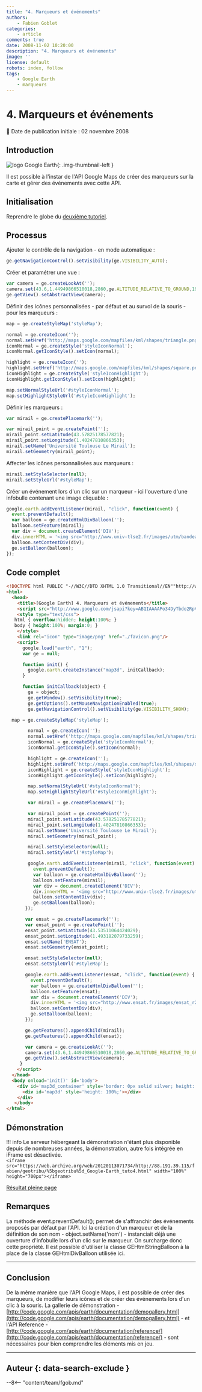 ```yaml
---
title: "4. Marqueurs et événements"
authors:
    - Fabien Goblet
categories:
    - article
comments: true
date: 2008-11-02 10:20:00
description: "4. Marqueurs et événements"
image: ''
license: default
robots: index, follow
tags:
    - Google Earth
    - marqueurs
---
```


# 4. Marqueurs et événements

:calendar: Date de publication initiale : 02 novembre 2008

## Introduction

![logo Google Earth](https://cdn.geotribu.fr/img/logos-icones/entreprises_association/google/googleearth.png "logo Google Earth"){: .img-thumbnail-left }

Il est possible à l'instar de l'API Google Maps de créer des marqueurs sur la carte et gérer des événements avec cette API.  

## Initialisation

Reprendre le globe du [deuxième tutoriel](2008-11-02_2-ajoutons-quelques-controles.md).  

## Processus

Ajouter le contrôle de la navigation - en mode automatique :  

```javascript
ge.getNavigationControl().setVisibility(ge.VISIBILITY_AUTO);
```  

Créer et paramétrer une vue :  

```javascript
var camera = ge.createLookAt('');
camera.set(43.6,1.44949866510018,2860,ge.ALTITUDE_RELATIVE_TO_GROUND,190,75,10000);
ge.getView().setAbstractView(camera);
```  

Définir des icônes personnalisées - par défaut et au survol de la souris - pour les marqueurs :  

```javascript
map = ge.createStyleMap('styleMap');

normal = ge.createIcon('');
normal.setHref('http://maps.google.com/mapfiles/kml/shapes/triangle.png');
iconNormal = ge.createStyle('styleIconNormal');
iconNormal.getIconStyle().setIcon(normal);

highlight = ge.createIcon('');
highlight.setHref('http://maps.google.com/mapfiles/kml/shapes/square.png');
iconHighlight = ge.createStyle('styleIconHighlight');
iconHighlight.getIconStyle().setIcon(highlight);

map.setNormalStyleUrl('#styleIconNormal');
map.setHighlightStyleUrl('#styleIconHighlight');
```  

Définir les marqueurs :  

```javascript
var mirail = ge.createPlacemark('');

var mirail_point = ge.createPoint('');
mirail_point.setLatitude(43.57825178577821);
mirail_point.setLongitude(1.40247810866353);
mirail.setName('Université Toulouse Le Mirail');
mirail.setGeometry(mirail_point);
```

Affecter les icônes personnalisées aux marqueurs :  

```javascript
mirail.setStyleSelector(null);
mirail.setStyleUrl('#styleMap');
```

Créer un événement lors d'un clic sur un marqueur - ici l'ouverture d'une infobulle contenant une image cliquable :  

```javascript
google.earth.addEventListener(mirail, "click", function(event) {
  event.preventDefault();
  var balloon = ge.createHtmlDivBalloon('');
  balloon.setFeature(mirail);
  var div = document.createElement('DIV');
  div.innerHTML = '<img src="http://www.univ-tlse2.fr/images/utm/bandeau_011.jpg" onclick="window.open(\'http://www.univ-tlse2.fr\')">';
  balloon.setContentDiv(div);
  ge.setBalloon(balloon);
});
```  

## Code complet

```html
<!DOCTYPE html PUBLIC "-//W3C//DTD XHTML 1.0 Transitional//EN""http://www.w3.org/TR/xhtml1/DTD/xhtml1-transitional.dtd">
<html>
  <head>
    <title>[Google Earth] 4. Marqueurs et événements</title>
    <script src="http://www.google.com/jsapi?key=ABQIAAAAPo34DyTbdo2RpVUvdvK1qxTVkAM76o12Ue_ZZqmwjROaqOyBLhQVBCYY9lnsLXH3mdZLo-PWW8Z1DQ"></script>
    <style type="text/css">
   html { overflow:hidden; height:100%; }
   body { height:100%; margin:0; }
    </style>
    <link rel="icon" type="image/png" href="./favicon.png"/>
    <script>
      google.load("earth", "1");
      var ge = null;

      function init() {
        google.earth.createInstance("map3d", initCallback);
      }

      function initCallback(object) {
        ge = object;
        ge.getWindow().setVisibility(true);
        ge.getOptions().setMouseNavigationEnabled(true);
        ge.getNavigationControl().setVisibility(ge.VISIBILITY_SHOW);

  map = ge.createStyleMap('styleMap');

        normal = ge.createIcon('');
        normal.setHref('http://maps.google.com/mapfiles/kml/shapes/triangle.png');
        iconNormal = ge.createStyle('styleIconNormal');
        iconNormal.getIconStyle().setIcon(normal);

        highlight = ge.createIcon('');
        highlight.setHref('http://maps.google.com/mapfiles/kml/shapes/square.png');
        iconHighlight = ge.createStyle('styleIconHighlight');
        iconHighlight.getIconStyle().setIcon(highlight);

        map.setNormalStyleUrl('#styleIconNormal');
        map.setHighlightStyleUrl('#styleIconHighlight');

        var mirail = ge.createPlacemark('');

        var mirail_point = ge.createPoint('');
        mirail_point.setLatitude(43.57825178577821);
        mirail_point.setLongitude(1.40247810866353);
        mirail.setName('Université Toulouse Le Mirail');
        mirail.setGeometry(mirail_point);

        mirail.setStyleSelector(null);
        mirail.setStyleUrl('#styleMap');

        google.earth.addEventListener(mirail, "click", function(event) {
          event.preventDefault();
          var balloon = ge.createHtmlDivBalloon('');
          balloon.setFeature(mirail);
          var div = document.createElement('DIV');
          div.innerHTML = '<img src="http://www.univ-tlse2.fr/images/utm/bandeau_011.jpg" onclick="window.open(\'http://www.univ-tlse2.fr\')">';
          balloon.setContentDiv(div);
          ge.setBalloon(balloon);
       });

       var ensat = ge.createPlacemark('');
       var ensat_point = ge.createPoint('');
       ensat_point.setLatitude(43.53511064424029);
       ensat_point.setLongitude(1.493182079733259);
       ensat.setName('ENSAT');
       ensat.setGeometry(ensat_point);

       ensat.setStyleSelector(null);
       ensat.setStyleUrl('#styleMap');

       google.earth.addEventListener(ensat, "click", function(event) {
         event.preventDefault();
         var balloon = ge.createHtmlDivBalloon('');
         balloon.setFeature(ensat);
         var div = document.createElement('DIV');
         div.innerHTML = '<img src="http://www.ensat.fr/images/ensat_r2_c3.jpg" onclick="window.open(\'http://www.ensat.fr\')">';
         balloon.setContentDiv(div);
         ge.setBalloon(balloon);
       });

       ge.getFeatures().appendChild(mirail);
       ge.getFeatures().appendChild(ensat);

       var camera = ge.createLookAt('');
       camera.set(43.6,1.44949866510018,2860,ge.ALTITUDE_RELATIVE_TO_GROUND,190,75,10000);
       ge.getView().setAbstractView(camera);
     }
    </script>
  </head>
  <body onload='init()' id='body'>
    <div id='map3d_container' style='border: 0px solid silver; height: 100%; width: 100%;'>
      <div id='map3d' style='height: 100%;'></div>
    </div>
   </body>
</html>
```

## Démonstration

!!! info
    Le serveur hébergeant la démonstration n'étant plus disponible depuis de nombreuses années, la démonstration, autre fois intégrée en iFrame est désactivée.  
    `<iframe src="https://web.archive.org/web/20120113071734/http://88.191.39.115/fabien/geotribu/%5bgeotribu%5d_Google-Earth_tuto4.html" width="100%" height="700px"></iframe>`

[Résultat pleine page](https://web.archive.org/web/20120113071734/http://88.191.39.115/fabien/geotribu/%5bgeotribu%5d_Google-Earth_tuto4.html)

## Remarques

La méthode event.preventDefault(); permet de s'affranchir des événements proposés par défaut par l'API. Ici la création d'un marqueur et de la définition de son nom - object.setName('nom') - instanciait déjà une ouverture d'infobulle lors d'un clic sur le marqueur. On surcharge donc cette propriété.
Il est possible d'utiliser la classe GEHtmlStringBalloon à la place de la classe GEHtmlDivBalloon utilisée ici.

----

## Conclusion

De la même manière que l'API Google Maps, il est possible de créer des marqueurs, de modifier leurs icônes et de créer des événements lors d'un clic à la souris.
La gallerie de démonstration - [http://code.google.com/apis/earth/documentation/demogallery.html](http://code.google.com/apis/earth/documentation/demogallery.html) - et l'API Reference - [http://code.google.com/apis/earth/documentation/reference/](http://code.google.com/apis/earth/documentation/reference/) - sont nécessaires pour bien comprendre les éléments mis en jeu.

----

## Auteur {: data-search-exclude }

--8<-- "content/team/fgob.md"

